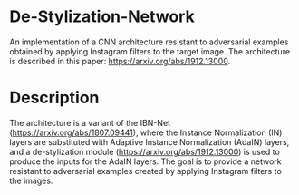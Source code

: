 # De-Stylization-Network
An implementation of a CNN architecture resistant to adversarial examples obtained by applying Instagram filters to the target image.  The architecture is described in this paper: https://arxiv.org/abs/1912.13000.

# Description
The architecture is a variant of the IBN-Net (https://arxiv.org/abs/1807.09441), where the Instance Normalization (IN) layers are substituted with Adaptive Instance Normalization (AdaIN) layers, and a de-stylization module (https://arxiv.org/abs/1912.13000) is used to produce the inputs for the AdaIN layers. The goal is to provide a network resistant to adversarial examples created by applying Instagram filters to the images.